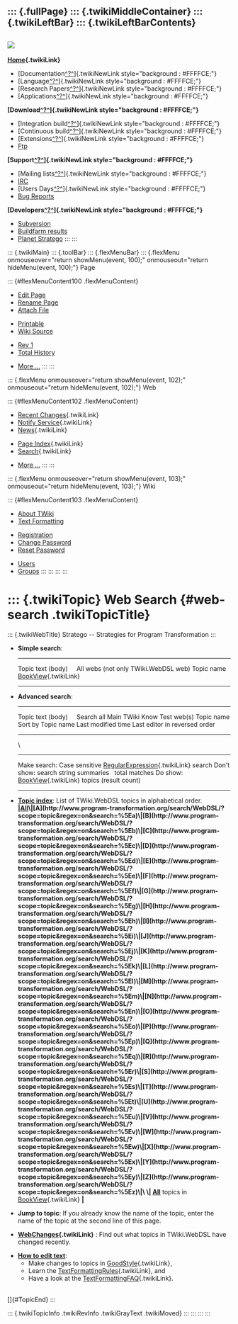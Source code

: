 ::: {.fullPage}
::: {.twikiMiddleContainer}
::: {.twikiLeftBar}
::: {.twikiLeftBarContents}
  ----------------------------------------------------------------------------------
  [![](../pub/Stratego/StrategoLogo/StrategoLogoTextlessWhite-100px.png)](WebHome)
  ----------------------------------------------------------------------------------

**[Home](WebHome){.twikiLink}**

-   [Documentation[^?^](http://www.program-transformation.org/edit/WebDSL/StrategoDocumentation?topicparent=WebDSL.WebSearch)]{.twikiNewLink
    style="background : #FFFFCE;"}
-   [Language[^?^](http://www.program-transformation.org/edit/WebDSL/StrategoLanguage?topicparent=WebDSL.WebSearch)]{.twikiNewLink
    style="background : #FFFFCE;"}
-   [Research
    Papers[^?^](http://www.program-transformation.org/edit/WebDSL/StrategoPublications?topicparent=WebDSL.WebSearch)]{.twikiNewLink
    style="background : #FFFFCE;"}
-   [Applications[^?^](http://www.program-transformation.org/edit/WebDSL/StrategoApplication?topicparent=WebDSL.WebSearch)]{.twikiNewLink
    style="background : #FFFFCE;"}

**[Download[^?^](http://www.program-transformation.org/edit/WebDSL/StrategoDownload?topicparent=WebDSL.WebSearch)]{.twikiNewLink
style="background : #FFFFCE;"}**

-   [Integration
    build[^?^](http://www.program-transformation.org/edit/WebDSL/IntegrationBuild?topicparent=WebDSL.WebSearch)]{.twikiNewLink
    style="background : #FFFFCE;"}
-   [Continuous
    build[^?^](http://www.program-transformation.org/edit/WebDSL/ContinuousBuild?topicparent=WebDSL.WebSearch)]{.twikiNewLink
    style="background : #FFFFCE;"}
-   [Extensions[^?^](http://www.program-transformation.org/edit/WebDSL/AdditionalPackageDownload?topicparent=WebDSL.WebSearch)]{.twikiNewLink
    style="background : #FFFFCE;"}
-   [Ftp](ftp://ftp.strategoxt.org/pub/stratego)

**[Support[^?^](http://www.program-transformation.org/edit/WebDSL/StrategoSupport?topicparent=WebDSL.WebSearch)]{.twikiNewLink
style="background : #FFFFCE;"}**

-   [Mailing
    lists[^?^](http://www.program-transformation.org/edit/WebDSL/MailingList?topicparent=WebDSL.WebSearch)]{.twikiNewLink
    style="background : #FFFFCE;"}
-   [IRC](irc://irc.freenode.net/#stratego)
-   [Users
    Days[^?^](http://www.program-transformation.org/edit/WebDSL/StrategoUsersDay?topicparent=WebDSL.WebSearch)]{.twikiNewLink
    style="background : #FFFFCE;"}
-   [Bug Reports](http://bugs.strategoxt.org/browse/STR)

**[Developers[^?^](http://www.program-transformation.org/edit/WebDSL/StrategoDev?topicparent=WebDSL.WebSearch)]{.twikiNewLink
style="background : #FFFFCE;"}**

-   [Subversion](https://svn.strategoxt.org/repos/StrategoXT/strategoxt/trunk)
-   [Buildfarm
    results](http://releases.strategoxt.org/quick-view-by-date.html)
-   [Planet Stratego](http://planet.strategoxt.org)
:::
:::

::: {.twikiMain}
::: {.toolBar}
::: {.flexMenuBar}
::: {.flexMenu onmouseover="return showMenu(event, 100);" onmouseout="return hideMenu(event, 100);"}
Page

::: {#flexMenuContent100 .flexMenuContent}
-   [Edit
    Page](http://www.program-transformation.org/edit/WebDSL/WebSearch?t=1536827710)
-   [Rename
    Page](http://www.program-transformation.org/rename/WebDSL/WebSearch)
-   [Attach
    File](http://www.program-transformation.org/attach/WebDSL/WebSearch)

<!-- -->

-   [Printable](http://www.program-transformation.org/view/WebDSL/WebSearch?skin=print.pattern)
-   [Wiki
    Source](http://www.program-transformation.org/view/WebDSL/WebSearch?skin=text&raw=on&contenttype=text/plain)

<!-- -->

-   [Rev
    1](http://www.program-transformation.org/view/WebDSL/WebSearch?rev=1.1)
-   [Total
    History](http://www.program-transformation.org/rdiff/WebDSL/WebSearch)

<!-- -->

-   [More
    \...](http://www.program-transformation.org/oops/WebDSL/WebSearch?template=oopsmore&param1=1.1&param2=1.1)
:::
:::

::: {.flexMenu onmouseover="return showMenu(event, 102);" onmouseout="return hideMenu(event, 102);"}
Web

::: {#flexMenuContent102 .flexMenuContent}
-   [Recent Changes](WebChanges){.twikiLink}
-   [Notify Service](WebNotify){.twikiLink}
-   [News](WebNews){.twikiLink}

<!-- -->

-   [Page Index](WebIndex){.twikiLink}
-   [Search](WebSearch){.twikiLink}

<!-- -->

-   [More
    \...](http://www.program-transformation.org/oops/WebDSL/WebSearch?template=oopsmore&param1=1.1&param2=1.1)
:::
:::

::: {.flexMenu onmouseover="return showMenu(event, 103);" onmouseout="return hideMenu(event, 103);"}
Wiki

::: {#flexMenuContent103 .flexMenuContent}
-   [About
    TWiki](http://www.program-transformation.org/view/TWiki/WebHome)
-   [Text
    Formatting](http://www.program-transformation.org/view/TWiki/TextFormattingRules)

<!-- -->

-   [Registration](http://www.program-transformation.org/view/TWiki/TWikiRegistration)
-   [Change
    Password](http://www.program-transformation.org/view/TWiki/ChangePassword)
-   [Reset
    Password](http://www.program-transformation.org/view/TWiki/ResetPassword)

<!-- -->

-   [Users](http://www.program-transformation.org/view/Main/TWikiUsers)
-   [Groups](http://www.program-transformation.org/view/Main/TWikiGroups)
:::
:::
:::
:::

::: {.twikiTopic}
Web Search {#web-search .twikiTopicTitle}
==========

::: {.twikiWebTitle}
Stratego \-- Strategies for Program Transformation
:::

-   **Simple search**:
      ----------------------- -------------------------------------------
      Topic text (body)       All webs (not only TWiki.WebDSL web)
      Topic name              [BookView](../TWiki/BookView){.twikiLink}
      ----------------------- -------------------------------------------

<!-- -->

-   **Advanced search**:
      ----------------------- --------- -------------------------------------------------------------
      Topic text (body)       Search    all Main TWiki Know Test web(s)
      Topic name              Sort by   Topic name Last modified time Last editor in reversed order
      ----------------------- --------- -------------------------------------------------------------

    \
      -------------- ------------------------------------------- --------------------------------------------------------------------
      Make search:   Case sensitive                              [RegularExpression](../TWiki/RegularExpression){.twikiLink} search
      Don\'t show:   search string                               summaries   total matches
      Do show:       [BookView](../TWiki/BookView){.twikiLink}   topics (result count)
      -------------- ------------------------------------------- --------------------------------------------------------------------

<!-- -->

-   **[Topic
    index](http://www.program-transformation.org/search/WebDSL/?scope=topic&regex=on&search=\.*)**:
    List of TWiki.WebDSL topics in alphabetical order.\
    **\|[All](http://www.program-transformation.org/search/WebDSL/?scope=topic&regex=on&search=\.*)\|[A](http://www.program-transformation.org/search/WebDSL/?scope=topic&regex=on&search=%5Ea)\|[B](http://www.program-transformation.org/search/WebDSL/?scope=topic&regex=on&search=%5Eb)\|[C](http://www.program-transformation.org/search/WebDSL/?scope=topic&regex=on&search=%5Ec)\|[D](http://www.program-transformation.org/search/WebDSL/?scope=topic&regex=on&search=%5Ed)\|[E](http://www.program-transformation.org/search/WebDSL/?scope=topic&regex=on&search=%5Ee)\|[F](http://www.program-transformation.org/search/WebDSL/?scope=topic&regex=on&search=%5Ef)\|[G](http://www.program-transformation.org/search/WebDSL/?scope=topic&regex=on&search=%5Eg)\|[H](http://www.program-transformation.org/search/WebDSL/?scope=topic&regex=on&search=%5Eh)\|[I](http://www.program-transformation.org/search/WebDSL/?scope=topic&regex=on&search=%5Ei)\|[J](http://www.program-transformation.org/search/WebDSL/?scope=topic&regex=on&search=%5Ej)\|[K](http://www.program-transformation.org/search/WebDSL/?scope=topic&regex=on&search=%5Ek)\|[L](http://www.program-transformation.org/search/WebDSL/?scope=topic&regex=on&search=%5El)\|[M](http://www.program-transformation.org/search/WebDSL/?scope=topic&regex=on&search=%5Em)\|[N](http://www.program-transformation.org/search/WebDSL/?scope=topic&regex=on&search=%5En)\|[O](http://www.program-transformation.org/search/WebDSL/?scope=topic&regex=on&search=%5Eo)\|[P](http://www.program-transformation.org/search/WebDSL/?scope=topic&regex=on&search=%5Ep)\|[Q](http://www.program-transformation.org/search/WebDSL/?scope=topic&regex=on&search=%5Eq)\|[R](http://www.program-transformation.org/search/WebDSL/?scope=topic&regex=on&search=%5Er)\|[S](http://www.program-transformation.org/search/WebDSL/?scope=topic&regex=on&search=%5Es)\|[T](http://www.program-transformation.org/search/WebDSL/?scope=topic&regex=on&search=%5Et)\|[U](http://www.program-transformation.org/search/WebDSL/?scope=topic&regex=on&search=%5Eu)\|[V](http://www.program-transformation.org/search/WebDSL/?scope=topic&regex=on&search=%5Ev)\|[W](http://www.program-transformation.org/search/WebDSL/?scope=topic&regex=on&search=%5Ew)\|[X](http://www.program-transformation.org/search/WebDSL/?scope=topic&regex=on&search=%5Ex)\|[Y](http://www.program-transformation.org/search/WebDSL/?scope=topic&regex=on&search=%5Ey)\|[Z](http://www.program-transformation.org/search/WebDSL/?scope=topic&regex=on&search=%5Ez)\|\
    \|
    [All](http://www.program-transformation.org/search/WebDSL/?scope=topic&regex=on&bookview=on&search=\.*)**
    topics in [BookView](../TWiki/BookView){.twikiLink} **\|**

<!-- -->

-   **Jump to topic**: If you already know the name of the topic, enter
    the name of the topic at the second line of this page.

<!-- -->

-   **[WebChanges](WebChanges){.twikiLink}** : Find out what topics in
    TWiki.WebDSL have changed recently.

<!-- -->

-   **[How to edit
    text](http://www.program-transformation.org/view/TWiki/GoodStyle)**:
    -   Make changes to topics in
        [GoodStyle](../TWiki/GoodStyle){.twikiLink},
    -   Learn the
        [TextFormattingRules](../TWiki/TextFormattingRules){.twikiLink},
        and
    -   Have a look at the
        [TextFormattingFAQ](../TWiki/TextFormattingFAQ){.twikiLink}.

\
[]{#TopicEnd}
:::

::: {.twikiTopicInfo .twikiRevInfo .twikiGrayText .twikiMoved}
:::
:::
:::
:::
